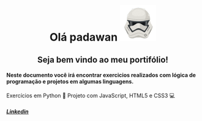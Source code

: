 # <center>Olá padawan ![stromtrooper](storm_trooper.gif) 

## <center> Seja bem vindo ao meu portifólio!  

#### Neste documento você irá encontrar exercicios realizados com lógica de programação e projetos em algumas linguagens.

 Exercícios em Python :snake:
 Projeto com JavaScript, HTML5 e CSS3 :computer:

##### [Linkedin](https://www.linkedin.com/in/mayara-santos-68ba30190/)